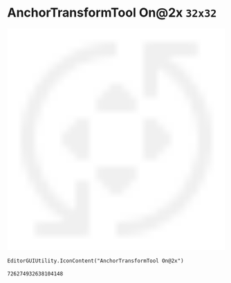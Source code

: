 # AnchorTransformTool On@2x `32x32`
<img src="/img/AnchorTransformTool%20On@2x.png" width=512 height=512>

``` CSharp
EditorGUIUtility.IconContent("AnchorTransformTool On@2x")
```
```
726274932638104148
```
